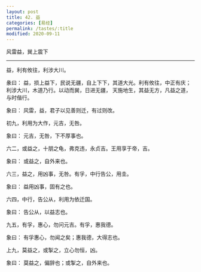 ```yaml
---
layout: post
title: 42. 益
categories: [易经]
permalink: /tastes/:title
modified: 2020-09-11
---
```


风雷益，巽上震下

---

益，利有攸往，利涉大川。

彖曰： 益，损上益下，民说无疆，自上下下，其道大光。利有攸往，中正有庆；利涉大川，木道乃行。以动而巽，日进无疆，
天施地生，其益无方，凡益之道，与时偕行。

象曰： 风雷，益，君子以见善则迁，有过则改。

初九，利用为大作，元吉，无咎。

象曰： 元吉，无咎，下不厚事也。

六二，或益之，十朋之龟，弗克违，永贞吉。王用享于帝，吉。

象曰： 或益之，自外来也。

六三，益之，用凶事，无咎。有孚，中行告公，用圭。

象曰： 益用凶事，固有之也。

六四，中行，告公从，利用为依迁国。

象曰： 告公从，以益志也。

九五，有孚，惠心，勿问元吉。有孚，惠我德。

象曰： 有孚惠心，勿闻之矣；惠我德，大得志也。

上九，莫益之，或掣之，立心勿恒，凶。

象曰： 莫益之，偏辞也；或掣之，自外来也。
